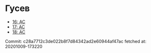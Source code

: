 # Гусев
- [16: AC](16.md)
- [17: AC](17.md)
- [18: AC](18.md)

Commit: c28a7712c3de022b8f7d84342ad2e60944af47ac
 fetched at: 20201009-173220
